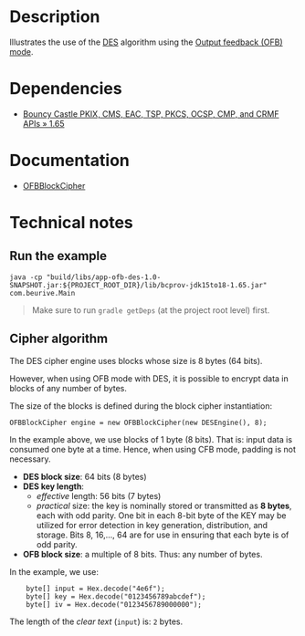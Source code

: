 # Description

Illustrates the use of the [DES](https://en.wikipedia.org/wiki/Data_Encryption_Standard) algorithm using
the [Output feedback (OFB) mode](https://en.wikipedia.org/wiki/Block_cipher_mode_of_operation#Output_feedback_(OFB)).

# Dependencies

* [Bouncy Castle PKIX, CMS, EAC, TSP, PKCS, OCSP, CMP, and CRMF APIs » 1.65](https://mvnrepository.com/artifact/org.bouncycastle/bcpkix-jdk15to18/1.65)

# Documentation

* [OFBBlockCipher](https://people.eecs.berkeley.edu/~jonah/bc/org/bouncycastle/crypto/modes/OFBBlockCipher.html)

# Technical notes

## Run the example

    java -cp "build/libs/app-ofb-des-1.0-SNAPSHOT.jar:${PROJECT_ROOT_DIR}/lib/bcprov-jdk15to18-1.65.jar" com.beurive.Main

> Make sure to run `gradle getDeps` (at the project root level) first.

## Cipher algorithm

The DES cipher engine uses blocks whose size is 8 bytes (64 bits).

However, when using OFB mode with DES, it is possible to encrypt data in blocks of any number of bytes.

The size of the blocks is defined during the block cipher instantiation: 

    OFBBlockCipher engine = new OFBBlockCipher(new DESEngine(), 8);

In the example above, we use blocks of 1 byte (8 bits).
That is: input data is consumed one byte at a time.
Hence, when using CFB mode, padding is not necessary.

* **DES block size**: 64 bits (8 bytes)
* **DES key length**:
  * _effective_ length: 56 bits (7 bytes)
  * _practical_ size: the key is nominally stored or transmitted as **8 bytes**, each with odd parity.
    One bit in each 8-bit byte of the KEY may be utilized for error detection in key generation,
    distribution, and storage. Bits 8, 16,..., 64 are for use in ensuring that each byte is of odd
    parity.
* **OFB block size**: a multiple of 8 bits. Thus: any number of bytes.

In the example, we use:

        byte[] input = Hex.decode("4e6f");
        byte[] key = Hex.decode("0123456789abcdef");
        byte[] iv = Hex.decode("0123456789000000");

The length of the _clear text_ (`input`) is: `2` bytes.
